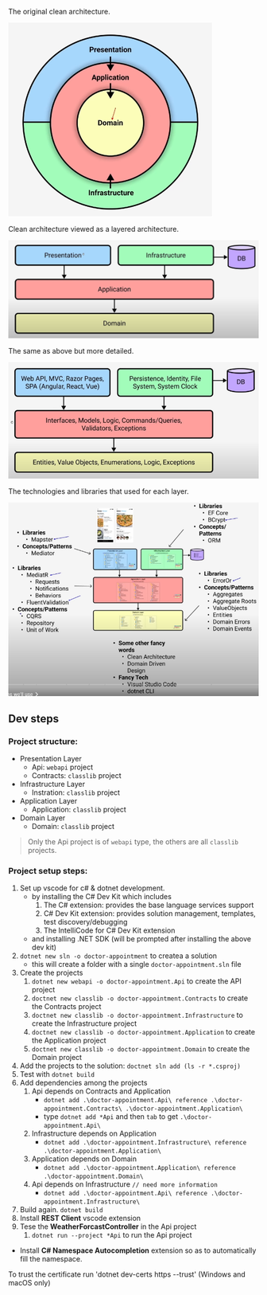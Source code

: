 The original clean architecture.

![](classic-clean-architecture.png)

Clean architecture viewed as a layered architecture.

![](./layered-clean-architecture.png)

The same as above but more detailed.

![](./detailed-layered-clean-architecture.png)

The technologies and libraries that used for each layer.

![](./technologies-and-libraries-for-layered-clean-architecture.png)



## Dev steps

### Project structure:
- Presentation Layer
    - Api: `webapi` project
    - Contracts: `classlib` project
- Infrastructure Layer
    - Instration: `classlib` project
- Application Layer
    - Application: `classlib` project
- Domain Layer
    - Domain: `classlib` project

> Only the Api project is of `webapi` type, the others are all `classlib` projects.

### Project setup steps:

1. Set up vscode for c# & dotnet development.
    - by installing the C# Dev Kit which includes
        1. The C# extension: provides the base language services support
        2. C# Dev Kit extension: provides solution management, templates, test discovery/debugging
        3. The IntelliCode for C# Dev Kit extension
    - and installing .NET SDK (will be prompted after installing the above dev kit)
2. `dotnet new sln -o doctor-appointment` to createa a solution
    - this will create a folder with a single `doctor-appointment.sln` file
3. Create the projects
    1. `dotnet new webapi -o doctor-appointment.Api` to create the API project
    2. `doctnet new classlib -o doctor-appointment.Contracts` to create the Contracts project
    3. `doctnet new classlib -o doctor-appointment.Infrastructure` to create the Infrastructure project
    4. `doctnet new classlib -o doctor-appointment.Application` to create the Application project
    5. `doctnet new classlib -o doctor-appointment.Domain` to create the Domain project
4. Add the projects to the solution: `doctnet sln add (ls -r *.csproj)`
5. Test with `dotnet build`
6. Add dependencies among the projects
    1. Api depends on Contracts and Application
        - `dotnet add .\doctor-appointment.Api\ reference .\doctor-appointment.Contracts\ .\doctor-appointment.Application\`
        - type `dotnet add *Api` and then `tab` to get `.\doctor-appointment.Api\`
    2. Infrastructure depends on Application
        - `dotnet add .\doctor-appointment.Infrastructure\ reference .\doctor-appointment.Application\`
    3. Application depends on Domain
        - `dotnet add .\doctor-appointment.Application\ reference .\doctor-appointment.Domain\`
    4. Api depends on Infrastructure `// need more information`
        - `dotnet add .\doctor-appointment.Api\ reference .\doctor-appointment.Infrastructure\` 
7. Build again. `dotnet build`
8. Install **REST Client** vscode extension
9. Tese the **WeatherForcastController** in the Api project
    1. `dotnet run --project *Api` to run the Api project


- Install **C# Namespace Autocompletion** extension so as to automatically fill the namespace.


To trust the certificate run 'dotnet dev-certs https --trust' (Windows and macOS only)